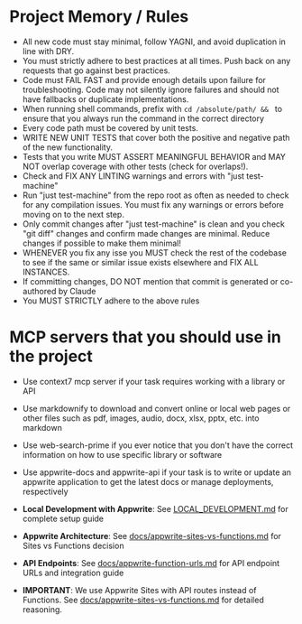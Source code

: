 # Project Memory / Rules

- All new code must stay minimal, follow YAGNI, and avoid duplication in line with DRY.
- You must strictly adhere to best practices at all times. Push back on any requests that go against best practices.
- Code must FAIL FAST and provide enough details upon failure for troubleshooting. Code may not silently ignore failures and should not have fallbacks or duplicate implementations.
- When running shell commands, prefix with `cd /absolute/path/ && ` to ensure that you always run the command in the correct directory
- Every code path must be covered by unit tests.
- WRITE NEW UNIT TESTS that cover both the positive and negative path of the new functionality.
- Tests that you write MUST ASSERT MEANINGFUL BEHAVIOR and MAY NOT overlap coverage with other tests (check for overlaps!).
- Check and FIX ANY LINTING warnings and errors with "just test-machine"
- Run "just test-machine" from the repo root as often as needed to check for any compilation issues. You must fix any warnings or errors before moving on to the next step.
- Only commit changes after "just test-machine" is clean and you check "git diff" changes and confirm made changes are minimal. Reduce changes if possible to make them minimal!
- WHENEVER you fix any isse you MUST check the rest of the codebase to see if the same or similar issue exists elsewhere and FIX ALL INSTANCES.
- If committing changes, DO NOT mention that commit is generated or co-authored by Claude
- You MUST STRICTLY adhere to the above rules

# MCP servers that you should use in the project
- Use context7 mcp server if your task requires working with a library or API
- Use markdownify to download and convert online or local web pages or other files such as pdf, images, audio, docx, xlsx, pptx, etc. into markdown
- Use web-search-prime if you ever notice that you don't have the correct information on how to use specific library or software
- Use appwrite-docs and appwrite-api if your task is to write or update an appwrite application to get the latest docs or manage deployments, respectively

- **Local Development with Appwrite**: See [LOCAL_DEVELOPMENT.md](./LOCAL_DEVELOPMENT.md) for complete setup guide
- **Appwrite Architecture**: See [docs/appwrite-sites-vs-functions.md](./docs/appwrite-sites-vs-functions.md) for Sites vs Functions decision
- **API Endpoints**: See [docs/appwrite-function-urls.md](./docs/appwrite-function-urls.md) for API endpoint URLs and integration guide
- **IMPORTANT**: We use Appwrite Sites with API routes instead of Functions. See [docs/appwrite-sites-vs-functions.md](./docs/appwrite-sites-vs-functions.md) for detailed reasoning.
